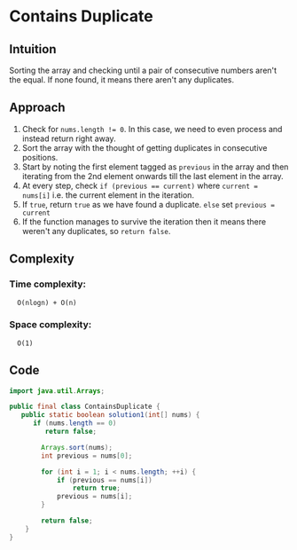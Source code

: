 # Contains Duplicate

## Intuition

<!-- Describe your first thoughts on how to solve this problem. -->
Sorting the array and checking until a pair of consecutive numbers aren't the equal. If none found, it means there
aren't any duplicates.
## Approach

<!-- Describe your approach to solving the problem. -->

1. Check for `nums.length != 0`. In this case, we need to even process and instead return right away.
2. Sort the array with the thought of getting duplicates in consecutive positions.
3. Start by noting the first element tagged as `previous` in the array and then iterating from the 2nd element onwards
   till the last element in the array.
4. At every step, check `if (previous == current)` where `current = nums[i]` i.e. the current element in the iteration.
5. If `true`, return `true` as we have found a duplicate. `else` set `previous = current`
6. If the function manages to survive the iteration then it means there weren't any duplicates, so `return false`.

## Complexity

### Time complexity:

      O(nlogn) + O(n)

### Space complexity:

      O(1)

## Code

```java
import java.util.Arrays;

public final class ContainsDuplicate {
   public static boolean solution1(int[] nums) {
      if (nums.length == 0)
         return false;

        Arrays.sort(nums);
        int previous = nums[0];

        for (int i = 1; i < nums.length; ++i) {
            if (previous == nums[i])
                return true;
            previous = nums[i];
        }

        return false;
    }
}

```